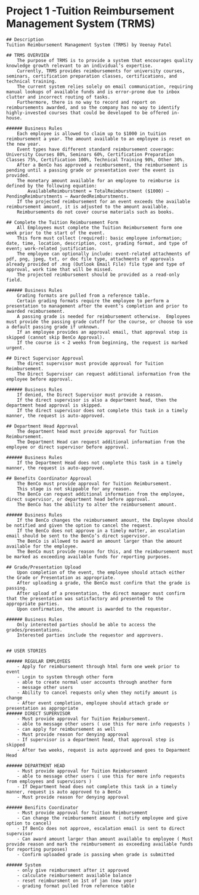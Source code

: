 # Project 1 -Tuition Reimbursement Management System (TRMS) 

	## Description
	Tuition Reimbursement Management System (TRMS) by Veenay Patel

	## TRMS OVERVIEW
		The purpose of TRMS is to provide a system that encourages quality knowledge growth relevant to an individual’s expertise.   
		Currently, TRMS provides reimbursements for university courses, seminars, certification preparation classes, certifications, and technical training.  
		The current system relies solely on email communication, requiring manual lookups of available funds and is error-prone due to inbox clutter and incorrect routing of tasks.  
		Furthermore, there is no way to record and report on reimbursements awarded, and so the company has no way to identify highly-invested courses that could be developed to be offered in-house.

	###### Business Rules
		Each employee is allowed to claim up to $1000 in tuition reimbursement a year. The amount available to an employee is reset on the new year.  
		Event types have different standard reimbursement coverage: University Courses 80%, Seminars 60%, Certification Preparation Classes 75%, Certification 100%, Technical Training 90%, Other 30%.  
		After a BenCo has approved a reimbursement, the reimbursement is pending until a passing grade or presentation over the event is provided.  
		The monetary amount available for an employee to reimburse is defined by the following equation: 
			AvailableReimburstment = TotalReimburstment ($1000) – PendingReimburstments – AwardedReimburstments.  
		If the projected reimbursement for an event exceeds the available reimbursement amount, it is adjusted to the amount available.  
		Reimbursements do not cover course materials such as books.
		
	## Complete the Tuition Reimbursement Form
		All Employees must complete the Tuition Reimbursement form one week prior to the start of the event.  
		This form must collect (required): basic employee information; date, time, location, description, cost, grading format, and type of event; work-related justification.  
		The employee can optionally include: event-related attachments of pdf, png, jpeg, txt, or doc file type, attachments of approvals already provided of .msg (Outlook Email File) file type and type of approval, work time that will be missed.  
		The projected reimbursement should be provided as a read-only field.
		
	###### Business Rules
		Grading formats are pulled from a reference table.  
		Certain grading formats require the employee to perform a presentation to management after the event’s completion and prior to awarded reimbursement.  
		A passing grade is needed for reimbursement otherwise.  Employees must provide the passing grade cutoff for the course, or choose to use a default passing grade if unknown.  
		If an employee provides an approval email, that approval step is skipped (cannot skip BenCo Approval).  
		If the course is < 2 weeks from beginning, the request is marked urgent.
	
	## Direct Supervisor Approval
		The direct supervisor must provide approval for Tuition Reimbursement.  
		The Direct Supervisor can request additional information from the employee before approval. 
		
	###### Business Rules
		If denied, the Direct Supervisor must provide a reason.  
		If the direct supervisor is also a department head, then the department head approval is skipped.  
		If the direct supervisor does not complete this task in a timely manner, the request is auto-approved. 
	
	## Department Head Approval
		The department head must provide approval for Tuition Reimbursement.  
		The Department Head can request additional information from the employee or direct supervisor before approval.
		
	###### Business Rules
		If the Department Head does not complete this task in a timely manner, the request is auto-approved.

	## Benefits Coordinator Approval
		The BenCo must provide approval for Tuition Reimbursement.  
		This stage is not skippable for any reason.  
		The BenCo can request additional information from the employee, direct supervisor, or department head before approval. 
		The BenCo has the ability to alter the reimbursement amount.

	###### Business Rules
		If the BenCo changes the reimbursement amount, the Employee should be notified and given the option to cancel the request.  
		If the BenCo does not approve in a timely matter, an escalation email should be sent to the BenCo’s direct supervisor.  
		The BenCo is allowed to award an amount larger than the amount available for the employee.  
		The BenCo must provide reason for this, and the reimbursement must be marked as exceeding available funds for reporting purposes.

	## Grade/Presentation Upload
		Upon completion of the event, the employee should attach either the Grade or Presentation as appropriate.  
		After uploading a grade, the BenCo must confirm that the grade is passing.  
		After upload of a presentation, the direct manager must confirm that the presentation was satisfactory and presented to the appropriate parties.  
		Upon confirmation, the amount is awarded to the requestor.
		
	###### Business Rules
		Only interested parties should be able to access the grades/presentations.  
		Interested parties include the requestor and approvers.  
		
	
	## USER STORIES
	
	###### REGULAR EMPLOYEES
		- Apply for reimbursement through html form one week prior to event
		- Login to system through other form
		- able to create normal user accounts through another form
		- message other users
		- Ability to cancel requests only when they notify amount is change
		- After event completion, employee should attach grade or presentation as appropriate
	###### DIRECT SUPERVISOR
		- Must provide approval for Tuition Reimbursement. 
		- able to message other users ( use this for more info requests )
		- can apply for reimbursement as well
		- Must provide reason for denying approval
		- If supervisor is a department head, that approval step is skipped
		- After two weeks, request is auto approved and goes to Deparment Head

	###### DEPARTMENT HEAD 
		- Must provide approval for Tuition Reimbursement
		- able to message other users ( use this for more info requests from employees and supervisors )
		- If Department head does not complete this task in a timely manner, request is auto approved to a BenCo
		- Must provide reason for denying approval

	###### Benifits Coordinator
		- Must provide approval for Tuition Reimbursement
		- Can change the reimbursement amount ( notify employee and give option to cancel)
		- If BenCo does not approve, escalation email is sent to direct supervisor
		- Can award amount larger than amount available to employee ( Must provide reason and mark the reimbursement as exceeding available funds for reporting purposes)
		- Confirm uploaded grade is passing when grade is submitted

	###### System
		- only give reimbursment after it approved
		- calculate reimbursement available balance
		- reset reimbursment on 1st of jan (new year)
		- grading format pulled from reference table

